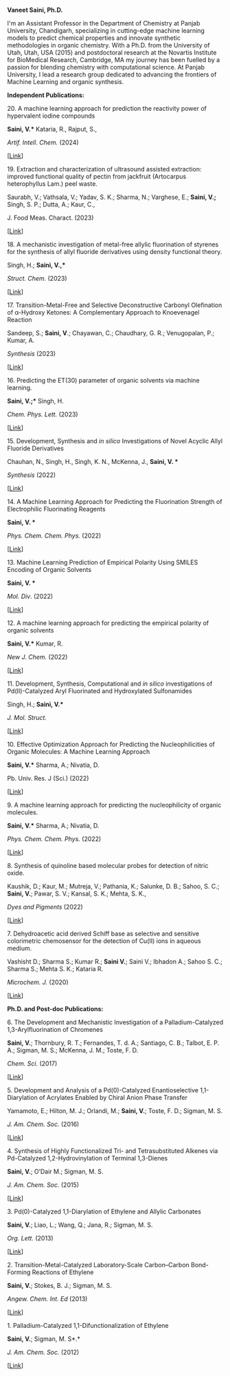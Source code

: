 **Vaneet Saini, Ph.D.**

I'm an Assistant Professor in the Department of Chemistry at Panjab University, Chandigarh, specializing in cutting-edge machine learning models to predict chemical properties and innovate synthetic methodologies in organic chemistry. With a Ph.D. from the University of Utah, Utah, USA (2015) and postdoctoral research at the Novartis Institute for BioMedical Research, Cambridge, MA my journey has been fuelled by a passion for blending chemistry with computational science. At Panjab University, I lead a research group dedicated to advancing the frontiers of Machine Learning and organic synthesis.

**Independent Publications:**

20\. A machine learning approach for prediction the reactivity power of hypervalent iodine compounds

**Saini, V.\*** Kataria, R., Rajput, S.,

*Artif. Intell. Chem.* (2024)

[[Link](https://doi.org/10.1016/j.aichem.2023.100032)]

19\. Extraction and characterization of ultrasound assisted extraction: improved functional quality of pectin from jackfruit (Artocarpus heterophyllus Lam.) peel waste.

Saurabh, V.; Vathsala, V.; Yadav, S. K.; Sharma, N.; Varghese, E.; **Saini, V.;** Singh, S. P.; Dutta, A.; Kaur, C.,

J. Food Meas. Charact. (2023)

[[Link](https://link.springer.com/article/10.1007/s11694-023-02126-w)]

18\. A mechanistic investigation of metal-free allylic fluorination of styrenes for the synthesis of allyl fluoride derivatives using density functional theory.

Singh, H.; **Saini, V.,\***

*Struct. Chem.* (2023)

[[Link](https://link.springer.com/article/10.1007/s11224-023-02253-6)]

17\. Transition-Metal-Free and Selective Deconstructive Carbonyl Olefination of α-Hydroxy Ketones: A Complementary Approach to Knoevenagel Reaction

Sandeep, S.; **Saini, V**.; Chayawan, C.; Chaudhary, G. R.; Venugopalan, P.; Kumar, A.

*Synthesis* (2023)

[[Link](https://www.thieme-connect.com/products/ejournals/abstract/10.1055/a-2114-7802)]

16\. Predicting the ET(30) parameter of organic solvents via machine learning.

**Saini, V.;\*** Singh, H.

*Chem. Phys. Lett.* (2023)

[[Link](https://doi.org/10.1016/j.cplett.2023.140672)]

15\. Development, Synthesis and *in silico* Investigations of Novel Acyclic Allyl Fluoride Derivatives

Chauhan, N., Singh, H., Singh, K. N., McKenna, J., **Saini, V. \***

*Synthesis* (2022)

[[Link](https://www.thieme-connect.com/products/ejournals/abstract/10.1055/a-1961-8013)]

14\. A Machine Learning Approach for Predicting the Fluorination Strength of Electrophilic Fluorinating Reagents

**Saini, V. \***

*Phys. Chem. Chem. Phys.* (2022)

[[Link](DOI%09https:/doi.org/10.1039/D2CP03281C)]

13\. Machine Learning Prediction of Empirical Polarity Using SMILES Encoding of Organic Solvents

**Saini, V. \***

*Mol. Div*. (2022)

[[Link](https://link.springer.com/article/10.1007/s11030-022-10559-6)]

12\. A machine learning approach for predicting the empirical polarity of organic solvents

**Saini, V.\*** Kumar, R.

*New J. Chem.* (2022)

[[Link](DOI%09https:/doi.org/10.1039/D2NJ02513B)]

11\. Development, Synthesis, Computational and *in silico* investigations of Pd(II)-Catalyzed Aryl Fluorinated and Hydroxylated Sulfonamides

Singh, H.; **Saini, V.\***

*J. Mol. Struct.*

[[Link](https://doi.org/10.1016/j.molstruc.2022.133481)]

10\. Effective Optimization Approach for Predicting the Nucleophilicities of Organic Molecules: A Machine Learning Approach

**Saini, V.\*** Sharma, A.; Nivatia, D.

Pb. Univ. Res. J (Sci.) (2022)

[[Link](https://purjs.puchd.ac.in/issues/issue-vol-71-2021.pdf)]

9\. A machine learning approach for predicting the nucleophilicity of organic molecules.

**Saini, V.\*** Sharma, A.; Nivatia, D.

*Phys. Chem. Chem. Phys.* (2022)

[[Link](DOI%09https:/doi.org/10.1039/D1CP05072A)]

8\. Synthesis of quinoline based molecular probes for detection of nitric oxide.

Kaushik, D.; Kaur, M.; Mutreja, V.; Pathania, K.; Salunke, D. B.; Sahoo, S. C.; **Saini, V.**; Pawar, S. V.; Kansal, S. K.; Mehta, S. K.,

*Dyes and Pigments* (2022)

[[Link](https://doi.org/10.1016/j.dyepig.2022.110226)]

7\. Dehydroacetic acid derived Schiff base as selective and sensitive colorimetric chemosensor for the detection of Cu(II) ions in aqueous medium.

Vashisht D.; Sharma S.; Kumar R.; **Saini V.**; Saini V.; Ibhadon A.; Sahoo S. C.; Sharma S.; Mehta S. K.; Kataria R.

*Microchem. J.* (2020)

[[Link](https://doi.org/10.1016/j.microc.2020.104705)]

**Ph.D. and Post-doc Publications:**

6\. The Development and Mechanistic Investigation of a Palladium-Catalyzed 1,3-Arylfluorination of Chromenes

**Saini, V.**; Thornbury, R. T.; Fernandes, T. d. A.; Santiago, C. B.; Talbot, E. P. A.; Sigman, M. S.; McKenna, J. M.; Toste, F. D.

*Chem. Sci.* (2017)

[[Link](https://doi.org/10.1039/C6SC05102B)]

5\. Development and Analysis of a Pd(0)-Catalyzed Enantioselective 1,1-Diarylation of Acrylates Enabled by Chiral Anion Phase Transfer

Yamamoto, E.; Hilton, M. J.; Orlandi, M.; **Saini, V.**; Toste, F. D.; Sigman, M. S.

*J. Am. Chem. Soc.* (2016)

[[Link](https://doi.org/10.1021/jacs.6b11367)]

4\. Synthesis of Highly Functionalized Tri- and Tetrasubstituted Alkenes via Pd-Catalyzed 1,2-Hydrovinylation of Terminal 1,3-Dienes

**Saini, V.**; O’Dair M.; Sigman, M. S.

*J. Am. Chem. Soc.* (2015)

[[Link](https://doi.org/10.1021/ja511640g)]

3\. Pd(0)-Catalyzed 1,1-Diarylation of Ethylene and Allylic Carbonates

**Saini, V.**; Liao, L.; Wang, Q.; Jana, R.; Sigman, M. S.

*Org. Lett.* (2013)

[[Link](https://pubs.acs.org/doi/abs/10.1021/ol4023358#:~:text=https%3A//doi.org/10.1021/ol4023358)]

2\. Transition-Metal-Catalyzed Laboratory-Scale Carbon–Carbon Bond-Forming Reactions of Ethylene

**Saini, V.**; Stokes, B. J.; Sigman, M. S.

*Angew. Chem. Int. Ed* (2013)

[[Link](https://doi.org/10.1002/anie.201303916)]

1\. Palladium-Catalyzed 1,1-Difunctionalization of Ethylene

**Saini, V.**; Sigman, M. S*.*

*J. Am. Chem. Soc.* (2012)

[[Link](https://doi.org/10.1021/ja304344h)]

